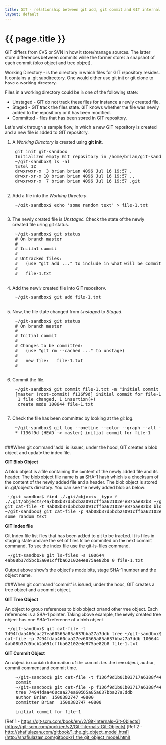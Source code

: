 ```yaml
---
title: GIT - relationship between git add, git commit and GIT internal representation
layout: default
---
```


{{ page.title }}
================
<head>
<style>
pre {
    display: block;
    font-family: monospace;
    white-space: pre;
    margin: 1em 0;
}
</style>
</head>

GIT differs from CVS or SVN in how it store/manage sources. The latter store differences between commits while the former stores a snapshot of each commit (blob object and tree object).

Working Directory - is the directory in which files for GIT repository resides. It contains a .git subdirectory. One would either 
use git init or git clone to have a working directory.

Files in a working directory could be in one of the following state:

* Unstaged - GIT do not track these files for instance a newly created file.
* Staged - GIT track the files state. GIT knows whether the file was newly added to the repositiory or it has been modified. 
* Committed - files that has been stored in GIT repository.


Let's walk through a sample flow, in which a new GIT repository is created and a new file is added to GIT repository.

1. A *Working Directory* is created using **git init**.
	<pre>
	git init git-sandbox
	Initialized empty Git repository in /home/brian/git-sandbox/.git/
	~/git-sandbox$ ls -al
	total 12
	drwxrwxr-x  3 brian brian 4096 Jul 16 19:57 .
	drwxr-xr-x 10 brian brian 4096 Jul 16 19:57 ..
	drwxrwxr-x  7 brian brian 4096 Jul 16 19:57 .git
	</pre>
2. Add a file into the *Working Directory*. 
	<pre>
	~/git-sandbox$ echo 'some random text' > file-1.txt
	</pre>
3. The newly created file is *Unstaged*. Check the state of the newly created file using git status.
	<pre>
	~/git-sandbox$ git status
	# On branch master
	#
	# Initial commit
	#
	# Untracked files:
	#   (use "git add <file>..." to include in what will be committed)
	#
	#	file-1.txt
	</pre>
4. Add the newly created file into GIT repository. 
	<pre>
	~/git-sandbox$ git add file-1.txt
	</pre>
5. Now, the file state changed from *Unstaged* to *Staged*.
	<pre>
	~/git-sandbox$ git status
	# On branch master
	#
	# Initial commit
	#
	# Changes to be committed:
	#   (use "git rm --cached <file>..." to unstage)
	#
	#	new file:   file-1.txt
	#
	</pre>
6. Commit the file.
	<pre>
	~/git-sandbox$ git commit file-1.txt -m "initial commit for file-1"
	[master (root-commit) f136f9d] initial commit for file-1
	 1 file changed, 1 insertion(+)
	 create mode 100644 file-1.txt
	</pre>
7. Check the file has been committed by looking at the git log.
	<pre>
	~/git-sandbox$ git log --oneline --color --graph --all --decorate
	* f136f9d (HEAD -> master) initial commit for file-1
	</pre>



###When git command 'add' is issued, under the hood, GIT creates a blob object and update the index file. 

**GIT Blob Object**

A blob object is a file containing the content of the newly added file and its header. The blob object file name is an SHA-1 hash which is a checksum of the content of the newly added file and a header. The blob object is stored in .git/objects directory. You can see the newly added blob as below:
	<pre>
	~/git-sandbox$ find ./.git/objects -type f
	./.git/objects/4a/b08b37d5bcb2a091cffba62102e4e875ae82b8
	~/git-sandbox$ git cat-file -t 4ab08b37d5bcb2a091cffba62102e4e875ae82b8
	blob
	~/git-sandbox$ git cat-file -p 4ab08b37d5bcb2a091cffba62102e4e875ae82b8
	some random text
	</pre>

**GIT Index file**

Git Index file list files that has been added to git to be tracked. It is files in staging state and are the set of files to be commited on the next commit command. To see the index file use the git-ls-files command.
	<pre>
	~/git-sandbox$ git ls-files -s
	100644 4ab08b37d5bcb2a091cffba62102e4e875ae82b8 0	file-1.txt
	</pre>
Output above show's the object's mode bits, stage SHA-1 number and the object name.

###When git command 'commit' is issued, under the hood, GIT creates a tree object and a commit object.

**GIT Tree Object**

An object to group references to blob object or/and other tree object. Each references is a SHA-1 pointer. Taking above example, the newly created tree object has one SHA-1 reference of a blob object.
	<pre>
	~/git-sandbox$ git cat-file -t 7494fdaa460caa27ea60565a85a637bba27a7ddb
	tree
	~/git-sandbox$ git cat-file -p 7494fdaa460caa27ea60565a85a637bba27a7ddb
	100644 blob 4ab08b37d5bcb2a091cffba62102e4e875ae82b8	file-1.txt
	</pre>

**GIT Commit Object**

An object to contain information of the commit i.e. the tree object, author, commit comment and commit time.
<pre>
	~/git-sandbox$ git cat-file -t f136f9d1b01b03717a6388f449e21fa9bac999f5
	commit
	~/git-sandbox$ git cat-file -p f136f9d1b01b03717a6388f449e21fa9bac999f5
	tree 7494fdaa460caa27ea60565a85a637bba27a7ddb
	author Brian <brian@brian.com> 1500382747 +0800
	committer Brian <brian@brian.com> 1500382747 +0800
	
	initial commit for file-1
</pre>

[Ref 1 - https://git-scm.com/book/en/v2/Git-Internals-Git-Objects](https://git-scm.com/book/en/v2/Git-Internals-Git-Objects)
[Ref 2 - http://shafiulazam.com/gitbook/1_the_git_object_model.html](http://shafiulazam.com/gitbook/1_the_git_object_model.html)
